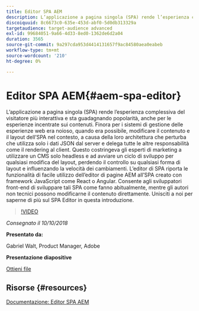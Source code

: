 ```yaml
---
title: Editor SPA AEM
description: L’applicazione a pagina singola (SPA) rende l’esperienza complessiva del visitatore più interattiva e sta guadagnando popolarità, anche per le esperienze incentrate sui contenuti. Unisciti a noi per saperne di più sul SPA Editor in questa introduzione.
discoiquuid: 8c6673c0-635e-453d-abf0-5d0db313329a
targetaudience: target-audience advanced
exl-id: 99684051-9a66-4d33-8ed0-1362de6d2a04
duration: 3565
source-git-commit: 9a297cda953d4414131657f9ac84580aea0eabeb
workflow-type: tm+mt
source-wordcount: '210'
ht-degree: 0%

---
```


# Editor SPA AEM{#aem-spa-editor}

L’applicazione a pagina singola (SPA) rende l’esperienza complessiva del visitatore più interattiva e sta guadagnando popolarità, anche per le esperienze incentrate sui contenuti. Finora per i sistemi di gestione delle esperienze web era noioso, quando era possibile, modificare il contenuto e il layout dell’SPA nel contesto, a causa della loro architettura che perturba che utilizza solo i dati JSON dal server e delega tutte le altre responsabilità come il rendering al client. Questo costringeva gli esperti di marketing a utilizzare un CMS solo headless e ad avviare un ciclo di sviluppo per qualsiasi modifica del layout, perdendo il controllo su qualsiasi forma di layout e influenzando la velocità dei cambiamenti. L’editor di SPA riporta le funzionalità di facile utilizzo dell’editor di pagine AEM all’SPA creato con framework JavaScript come React o Angular. Consente agli sviluppatori front-end di sviluppare tali SPA come fanno abitualmente, mentre gli autori non tecnici possono modificarne il contenuto direttamente. Unisciti a noi per saperne di più sul SPA Editor in questa introduzione.

>[!VIDEO](https://video.tv.adobe.com/v/24720/?quality=9)

*Consegnato il 10/10/2018*

**Presentato da:**

Gabriel Walt, Product Manager, Adobe

**Presentazione diapositive**

[Ottieni file](assets/aem-spa-editor.pdf)

## Risorse {#resources}

[Documentazione: Editor SPA AEM](https://experienceleague.adobe.com/docs/experience-manager-64/developing/headless/spas/spa-overview.html?lang=it)

<!--
[Get back to the Overview](https://helpx.adobe.com/it/experience-manager/kt/eseminars/gems/aem-index.html)
-->
